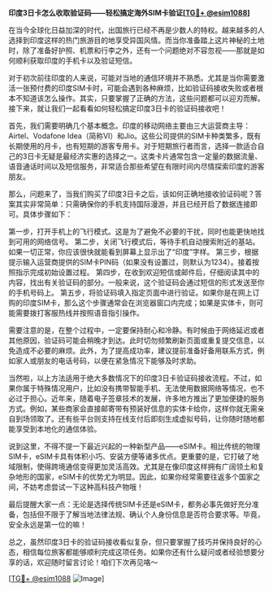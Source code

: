**印度3日卡怎么收取验证码——轻松搞定海外SIM卡验证[[TG💪+ @esim1088](https://t.me/s/esim1088)]**

在当今全球化日益加深的时代，出国旅行已经不再是少数人的特权。越来越多的人选择到印度这样的热门旅游目的地享受异国风情。而当你准备踏上这片神秘的土地时，除了准备好护照、机票和行李之外，还有一个问题绝对不容忽视——那就是如何顺利获取印度的手机卡以及验证短信。

对于初次前往印度的人来说，可能对当地的通信环境并不熟悉。尤其是当你需要激活一张预付费的印度SIM卡时，可能会遇到各种麻烦，比如验证码接收失败或者根本不知道该怎么操作。其实，只要掌握了正确的方法，这些问题都可以迎刃而解。接下来，就让我们一起看看如何轻松搞定印度3日卡的验证码接收吧！

首先，我们需要明确几个基本概念。印度的移动网络主要由三大运营商主导：Airtel、Vodafone Idea（简称VI）和Jio。这些公司提供的SIM卡种类繁多，既有长期使用的月卡，也有短期的游客专用卡。对于短期旅行者而言，选择一款适合自己的3日卡无疑是最经济实惠的选择之一。这类卡片通常包含一定量的数据流量、语音通话时间以及短信服务，非常适合那些希望在有限时间内尽情探索印度的游客朋友。

那么，问题来了，当我们购买了印度3日卡之后，该如何正确地接收验证码呢？答案其实非常简单：只需确保你的手机支持国际漫游，并且已经开启了数据连接即可。具体步骤如下：

第一步，打开手机上的飞行模式。这是为了避免不必要的干扰，同时也能更快地找到可用的网络信号。
第二步，关闭飞行模式后，等待手机自动搜索附近的基站。如果一切正常，你应该很快就能看到屏幕上显示出了“印度”字样。
第三步，根据提示输入运营商提供的SIM卡PIN码（如果没有设置过，则默认为1234）。接着按照指示完成初始设置过程。
第四步，在收到欢迎短信或邮件后，仔细阅读其中的内容，找出有关验证码的部分。一般来说，这个验证码会通过短信的形式发送至你的手机号码上。
第五步，将验证码填入指定页面中进行验证。如果你是在网上订购的印度SIM卡，那么这个步骤通常会在浏览器窗口内完成；如果是实体卡，则可能需要拨打客服热线并按照语音指引操作。

需要注意的是，在整个过程中，一定要保持耐心和冷静。有时候由于网络延迟或者其他原因，验证码可能会稍晚才到达。此时切勿频繁刷新页面或重复提交信息，以免造成不必要的麻烦。此外，为了提高成功率，建议提前准备好备用联系方式，例如家人或朋友的电话号码，以便在紧急情况下能够及时求助。

当然啦，以上方法适用于绝大多数情况下的印度3日卡验证码接收流程。不过，如果你属于特殊情况用户，比如没有携带智能手机、无法使用数据网络等情况，也不必过于担心。近年来，随着电子签章技术的发展，许多地方推出了更加便捷的服务方式。例如，某些商家会直接邮寄带有预装好信息的实体卡给你，这样你就无需亲自到场领取了。还有些平台则支持在线支付后即刻生成虚拟号码，让你随时随地都能享受到本地化的通信体验。

说到这里，不得不提一下最近兴起的一种新型产品——eSIM卡。相比传统的物理SIM卡，eSIM卡具有体积小巧、安装方便等诸多优点。更重要的是，它打破了地域限制，使得跨境通信变得更加灵活高效。尤其是在像印度这样拥有广阔领土和复杂地形的国家，eSIM卡的优势尤为明显。因此，如果你经常需要往返多个国家之间，不妨考虑尝试一下这种高科技产物哦！

最后提醒大家一点：无论是选择传统SIM卡还是eSIM卡，都务必事先做好充分准备，包括但不限于了解当地法律法规、确认个人身份信息是否符合要求等。毕竟，安全永远是第一位的嘛！

总之，虽然印度3日卡的验证码接收看似复杂，但只要掌握了技巧并保持良好的心态，相信每位旅客都能够顺利完成这项任务。如果你还有什么疑问或者经验想要分享的话，欢迎随时留言讨论！咱们下次再见咯～

[[TG💪+ @esim1088](https://t.me/s/esim1088) ![Image](https://i.postimg.cc/4NQfJmqS/Snipaste-2025-05-13-00-14-12.png)]